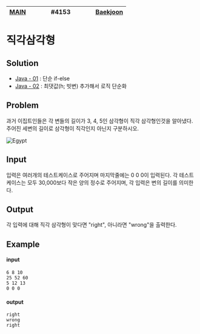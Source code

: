 [MAIN](../../README.md)|<img width=50/>#4153<img width=50/>|[Baekjoon](https://www.acmicpc.net/problem/4153)
-|-|-


# 직각삼각형

## Solution

- [Java - 01](Java01.java) : 단순 if-else
- [Java - 02](Java02.java) : 최댓값(h; 빗변) 추가해서 로직 단순화

## Problem

과거 이집트인들은 각 변들의 길이가 3, 4, 5인 삼각형이 직각 삼각형인것을 알아냈다. 주어진 세변의 길이로 삼각형이 직각인지 아닌지 구분하시오.

![Egypt](https://www.acmicpc.net/upload/images3/rope-triangle.gif)

## Input

입력은 여러개의 테스트케이스로 주어지며 마지막줄에는 0 0 0이 입력된다. 각 테스트케이스는 모두 30,000보다 작은 양의 정수로 주어지며, 각 입력은 변의 길이를 의미한다.

## Output

각 입력에 대해 직각 삼각형이 맞다면 "right", 아니라면 "wrong"을 출력한다.

## Example

#### input

```
6 8 10
25 52 60
5 12 13
0 0 0
```

#### output

```
right
wrong
right
```